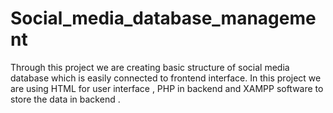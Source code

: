 # Social_media_database_management
Through this project we are creating basic structure of social media database which is easily connected to frontend interface. In this project we are using HTML for user interface , PHP in backend and XAMPP software to store the data in backend .
